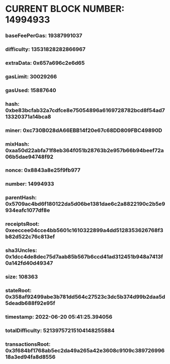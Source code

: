 # CURRENT BLOCK NUMBER: 14994933

### baseFeePerGas: 19387991037
### difficulty: 13531828282866967
### extraData: 0x657a696c2e6d65
### gasLimit: 30029266
### gasUsed: 15887640
### hash: 0xbe83bcfab32a7cdfce8e75054896a6169728782bcd8f54ad713320371a14bca8
### miner: 0xc730B028dA66EBB14f20e67c68DD809FBC49890D
### mixHash: 0xaa50d22abfa71f8eb364f051b28763b2e957b66b94beef72a06b5dae94748f92
### nonce: 0x8843a8e25f9fb977
### number: 14994933
### parentHash: 0x5709ac4bd6f180122da5d06be1381dae6c2a8822190c2b5e9934eafc1077df8e
### receiptsRoot: 0xeeccee04cce4bb5601c1610322899a4dd5128353626768f3b82d522c76c813ef
### sha3Uncles: 0x1dcc4de8dec75d7aab85b567b6ccd41ad312451b948a7413f0a142fd40d49347
### size: 108363
### stateRoot: 0x358af92499abe3b781dd564c27523c3dc5b374d99b2daa5d5deadb688f92e95f
### timestamp: 2022-06-20 05:41:25.394056
### totalDifficulty: 52139757215104148255884
### transactionsRoot: 0x3f684bf1768ab5ec2da49a265a42e3608c9109c38972699618a3ed94fa8d8556
